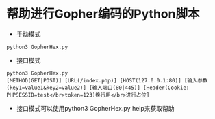 # 帮助进行Gopher编码的Python脚本
* 手动模式
```shell
python3 GopherHex.py
```
* 接口模式
```text
python3 GopherHex.py
[METHOD(GET|POST)] [URL(/index.php)] [HOST(127.0.0.1:80)] [输入参数(key1=value1&key2=value2)] [输入端口(80|445)] [Header(Cookie: PHPSESSID=test</br>token=123)换行用</br>进行占位]
```
* 接口模式可以使用python3 GopherHex.py help来获取帮助
